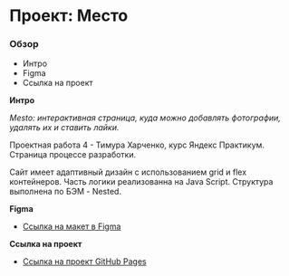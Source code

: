 # Проект: Место

### Обзор
* Интро
* Figma
* Ссылка на проект

**Интро**

_Mesto: интерактивная страница, куда можно добавлять фотографии, удалять их и ставить лайки._

Проектная работа 4 - Тимура Харченко, курс Яндекс Практикум. Страница процессе разработки.

Сайт имеет адаптивный дизайн с использованием grid и flex контейнеров. Часть логики реализованна на Java Script. Структура выполнена по БЭМ - Nested.

**Figma**

* [Ссылка на макет в Figma](https://www.figma.com/file/2cn9N9jSkmxD84oJik7xL7/JavaScript.-Sprint-4?node-id=28212%3A326&t=zwHzRsXnNmecy3O6-0)

**Ссылка на проект**

* [Ссылка на проект GitHub Pages](https://videohive.github.io/mesto/)
